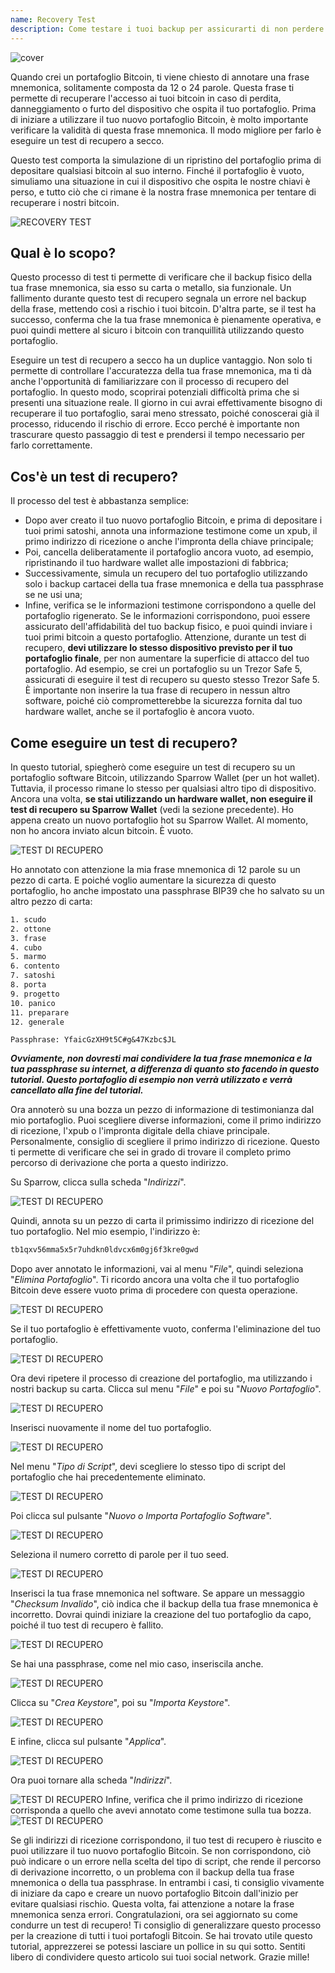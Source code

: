 ```yaml
---
name: Recovery Test
description: Come testare i tuoi backup per assicurarti di non perdere i tuoi bitcoin?
---
```

![cover](assets/cover.webp)

Quando crei un portafoglio Bitcoin, ti viene chiesto di annotare una frase mnemonica, solitamente composta da 12 o 24 parole. Questa frase ti permette di recuperare l'accesso ai tuoi bitcoin in caso di perdita, danneggiamento o furto del dispositivo che ospita il tuo portafoglio. Prima di iniziare a utilizzare il tuo nuovo portafoglio Bitcoin, è molto importante verificare la validità di questa frase mnemonica. Il modo migliore per farlo è eseguire un test di recupero a secco.

Questo test comporta la simulazione di un ripristino del portafoglio prima di depositare qualsiasi bitcoin al suo interno. Finché il portafoglio è vuoto, simuliamo una situazione in cui il dispositivo che ospita le nostre chiavi è perso, e tutto ciò che ci rimane è la nostra frase mnemonica per tentare di recuperare i nostri bitcoin.

![RECOVERY TEST](assets/notext/01.webp)

## Qual è lo scopo?

Questo processo di test ti permette di verificare che il backup fisico della tua frase mnemonica, sia esso su carta o metallo, sia funzionale. Un fallimento durante questo test di recupero segnala un errore nel backup della frase, mettendo così a rischio i tuoi bitcoin. D'altra parte, se il test ha successo, conferma che la tua frase mnemonica è pienamente operativa, e puoi quindi mettere al sicuro i bitcoin con tranquillità utilizzando questo portafoglio.

Eseguire un test di recupero a secco ha un duplice vantaggio. Non solo ti permette di controllare l'accuratezza della tua frase mnemonica, ma ti dà anche l'opportunità di familiarizzare con il processo di recupero del portafoglio. In questo modo, scoprirai potenziali difficoltà prima che si presenti una situazione reale. Il giorno in cui avrai effettivamente bisogno di recuperare il tuo portafoglio, sarai meno stressato, poiché conoscerai già il processo, riducendo il rischio di errore. Ecco perché è importante non trascurare questo passaggio di test e prendersi il tempo necessario per farlo correttamente.

## Cos'è un test di recupero?

Il processo del test è abbastanza semplice:
- Dopo aver creato il tuo nuovo portafoglio Bitcoin, e prima di depositare i tuoi primi satoshi, annota una informazione testimone come un xpub, il primo indirizzo di ricezione o anche l'impronta della chiave principale;
- Poi, cancella deliberatamente il portafoglio ancora vuoto, ad esempio, ripristinando il tuo hardware wallet alle impostazioni di fabbrica;
- Successivamente, simula un recupero del tuo portafoglio utilizzando solo i backup cartacei della tua frase mnemonica e della tua passphrase se ne usi una;
- Infine, verifica se le informazioni testimone corrispondono a quelle del portafoglio rigenerato. Se le informazioni corrispondono, puoi essere assicurato dell'affidabilità del tuo backup fisico, e puoi quindi inviare i tuoi primi bitcoin a questo portafoglio.
Attenzione, durante un test di recupero, **devi utilizzare lo stesso dispositivo previsto per il tuo portafoglio finale**, per non aumentare la superficie di attacco del tuo portafoglio. Ad esempio, se crei un portafoglio su un Trezor Safe 5, assicurati di eseguire il test di recupero su questo stesso Trezor Safe 5. È importante non inserire la tua frase di recupero in nessun altro software, poiché ciò comprometterebbe la sicurezza fornita dal tuo hardware wallet, anche se il portafoglio è ancora vuoto.

## Come eseguire un test di recupero?

In questo tutorial, spiegherò come eseguire un test di recupero su un portafoglio software Bitcoin, utilizzando Sparrow Wallet (per un hot wallet). Tuttavia, il processo rimane lo stesso per qualsiasi altro tipo di dispositivo. Ancora una volta, **se stai utilizzando un hardware wallet, non eseguire il test di recupero su Sparrow Wallet** (vedi la sezione precedente).
Ho appena creato un nuovo portafoglio hot su Sparrow Wallet. Al momento, non ho ancora inviato alcun bitcoin. È vuoto.

![TEST DI RECUPERO](assets/notext/02.webp)

Ho annotato con attenzione la mia frase mnemonica di 12 parole su un pezzo di carta. E poiché voglio aumentare la sicurezza di questo portafoglio, ho anche impostato una passphrase BIP39 che ho salvato su un altro pezzo di carta:

```txt
1. scudo
2. ottone
3. frase
4. cubo
5. marmo
6. contento
7. satoshi
8. porta
9. progetto
10. panico
11. preparare
12. generale
```

```text
Passphrase: YfaicGzXH9t5C#g&47Kzbc$JL
```

***Ovviamente, non dovresti mai condividere la tua frase mnemonica e la tua passphrase su internet, a differenza di quanto sto facendo in questo tutorial. Questo portafoglio di esempio non verrà utilizzato e verrà cancellato alla fine del tutorial.***

Ora annoterò su una bozza un pezzo di informazione di testimonianza dal mio portafoglio. Puoi scegliere diverse informazioni, come il primo indirizzo di ricezione, l'xpub o l'impronta digitale della chiave principale. Personalmente, consiglio di scegliere il primo indirizzo di ricezione. Questo ti permette di verificare che sei in grado di trovare il completo primo percorso di derivazione che porta a questo indirizzo.

Su Sparrow, clicca sulla scheda "*Indirizzi*".

![TEST DI RECUPERO](assets/notext/03.webp)

Quindi, annota su un pezzo di carta il primissimo indirizzo di ricezione del tuo portafoglio. Nel mio esempio, l'indirizzo è:

```txt
tb1qxv56mma5x5r7uhdkn0ldvcx6m0gj6f3kre0gwd
```

Dopo aver annotato le informazioni, vai al menu "*File*", quindi seleziona "*Elimina Portafoglio*". Ti ricordo ancora una volta che il tuo portafoglio Bitcoin deve essere vuoto prima di procedere con questa operazione.

![TEST DI RECUPERO](assets/notext/04.webp)

Se il tuo portafoglio è effettivamente vuoto, conferma l'eliminazione del tuo portafoglio.

![TEST DI RECUPERO](assets/notext/05.webp)

Ora devi ripetere il processo di creazione del portafoglio, ma utilizzando i nostri backup su carta. Clicca sul menu "*File*" e poi su "*Nuovo Portafoglio*".

![TEST DI RECUPERO](assets/notext/06.webp)

Inserisci nuovamente il nome del tuo portafoglio.

![TEST DI RECUPERO](assets/notext/07.webp)

Nel menu "*Tipo di Script*", devi scegliere lo stesso tipo di script del portafoglio che hai precedentemente eliminato.

![TEST DI RECUPERO](assets/notext/08.webp)

Poi clicca sul pulsante "*Nuovo o Importa Portafoglio Software*".

![TEST DI RECUPERO](assets/notext/09.webp)

Seleziona il numero corretto di parole per il tuo seed.

![TEST DI RECUPERO](assets/notext/10.webp)

Inserisci la tua frase mnemonica nel software. Se appare un messaggio "*Checksum Invalido*", ciò indica che il backup della tua frase mnemonica è incorretto. Dovrai quindi iniziare la creazione del tuo portafoglio da capo, poiché il tuo test di recupero è fallito.

![TEST DI RECUPERO](assets/notext/11.webp)

Se hai una passphrase, come nel mio caso, inseriscila anche.

![TEST DI RECUPERO](assets/notext/12.webp)

Clicca su "*Crea Keystore*", poi su "*Importa Keystore*".

![TEST DI RECUPERO](assets/notext/13.webp)

E infine, clicca sul pulsante "*Applica*".

![TEST DI RECUPERO](assets/notext/14.webp)

Ora puoi tornare alla scheda "*Indirizzi*".

![TEST DI RECUPERO](assets/notext/15.webp)
Infine, verifica che il primo indirizzo di ricezione corrisponda a quello che avevi annotato come testimone sulla tua bozza.
![TEST DI RECUPERO](assets/notext/16.webp)

Se gli indirizzi di ricezione corrispondono, il tuo test di recupero è riuscito e puoi utilizzare il tuo nuovo portafoglio Bitcoin. Se non corrispondono, ciò può indicare o un errore nella scelta del tipo di script, che rende il percorso di derivazione incorretto, o un problema con il backup della tua frase mnemonica o della tua passphrase. In entrambi i casi, ti consiglio vivamente di iniziare da capo e creare un nuovo portafoglio Bitcoin dall'inizio per evitare qualsiasi rischio. Questa volta, fai attenzione a notare la frase mnemonica senza errori.
Congratulazioni, ora sei aggiornato su come condurre un test di recupero! Ti consiglio di generalizzare questo processo per la creazione di tutti i tuoi portafogli Bitcoin. Se hai trovato utile questo tutorial, apprezzerei se potessi lasciare un pollice in su qui sotto. Sentiti libero di condividere questo articolo sui tuoi social network. Grazie mille!